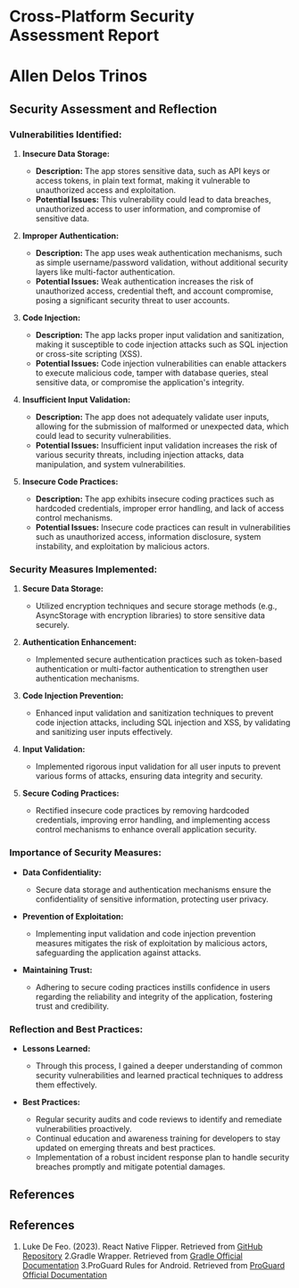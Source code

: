 # Cross-Platform Security Assessment Report
# Allen Delos Trinos
## Security Assessment and Reflection

### Vulnerabilities Identified:

1. **Insecure Data Storage:**
   - **Description:** The app stores sensitive data, such as API keys or access tokens, in plain text format, making it vulnerable to unauthorized access and exploitation.
   - **Potential Issues:** This vulnerability could lead to data breaches, unauthorized access to user information, and compromise of sensitive data.

2. **Improper Authentication:**
   - **Description:** The app uses weak authentication mechanisms, such as simple username/password validation, without additional security layers like multi-factor authentication.
   - **Potential Issues:** Weak authentication increases the risk of unauthorized access, credential theft, and account compromise, posing a significant security threat to user accounts.

3. **Code Injection:**
   - **Description:** The app lacks proper input validation and sanitization, making it susceptible to code injection attacks such as SQL injection or cross-site scripting (XSS).
   - **Potential Issues:** Code injection vulnerabilities can enable attackers to execute malicious code, tamper with database queries, steal sensitive data, or compromise the application's integrity.

4. **Insufficient Input Validation:**
   - **Description:** The app does not adequately validate user inputs, allowing for the submission of malformed or unexpected data, which could lead to security vulnerabilities.
   - **Potential Issues:** Insufficient input validation increases the risk of various security threats, including injection attacks, data manipulation, and system vulnerabilities.

5. **Insecure Code Practices:**
   - **Description:** The app exhibits insecure coding practices such as hardcoded credentials, improper error handling, and lack of access control mechanisms.
   - **Potential Issues:** Insecure code practices can result in vulnerabilities such as unauthorized access, information disclosure, system instability, and exploitation by malicious actors.

### Security Measures Implemented:

1. **Secure Data Storage:**
   - Utilized encryption techniques and secure storage methods (e.g., AsyncStorage with encryption libraries) to store sensitive data securely.

2. **Authentication Enhancement:**
   - Implemented secure authentication practices such as token-based authentication or multi-factor authentication to strengthen user authentication mechanisms.

3. **Code Injection Prevention:**
   - Enhanced input validation and sanitization techniques to prevent code injection attacks, including SQL injection and XSS, by validating and sanitizing user inputs effectively.

4. **Input Validation:**
   - Implemented rigorous input validation for all user inputs to prevent various forms of attacks, ensuring data integrity and security.

5. **Secure Coding Practices:**
   - Rectified insecure code practices by removing hardcoded credentials, improving error handling, and implementing access control mechanisms to enhance overall application security.

### Importance of Security Measures:

- **Data Confidentiality:**
  - Secure data storage and authentication mechanisms ensure the confidentiality of sensitive information, protecting user privacy.

- **Prevention of Exploitation:**
  - Implementing input validation and code injection prevention measures mitigates the risk of exploitation by malicious actors, safeguarding the application against attacks.

- **Maintaining Trust:**
  - Adhering to secure coding practices instills confidence in users regarding the reliability and integrity of the application, fostering trust and credibility.

### Reflection and Best Practices:

- **Lessons Learned:**
  - Through this process, I gained a deeper understanding of common security vulnerabilities and learned practical techniques to address them effectively.

- **Best Practices:**
  - Regular security audits and code reviews to identify and remediate vulnerabilities proactively.
  - Continual education and awareness training for developers to stay updated on emerging threats and best practices.
  - Implementation of a robust incident response plan to handle security breaches promptly and mitigate potential damages.

## References

## References

1. Luke De Feo. (2023). React Native Flipper. Retrieved from [GitHub Repository](https://github.com/facebook/flipper)
2.Gradle Wrapper. Retrieved from [Gradle Official Documentation](https://docs.gradle.org/current/userguide/gradle_wrapper.html)
3.ProGuard Rules for Android. Retrieved from [ProGuard Official Documentation](https://www.guardsquare.com/en/products/proguard)


